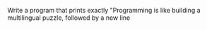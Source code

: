  Write a program that prints exactly "Programming is like building a multilingual puzzle, followed by a new line
